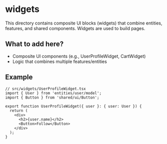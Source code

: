 # widgets

This directory contains composite UI blocks (widgets) that combine entities, features, and shared components. Widgets are used to build pages.

## What to add here?
- Composite UI components (e.g., UserProfileWidget, CartWidget)
- Logic that combines multiple features/entities

## Example
```
// src/widgets/UserProfileWidget.tsx
import { User } from 'entities/user/model';
import { Button } from 'shared/ui/Button';

export function UserProfileWidget({ user }: { user: User }) {
  return (
    <div>
      <h2>{user.name}</h2>
      <Button>Follow</Button>
    </div>
  );
} 
